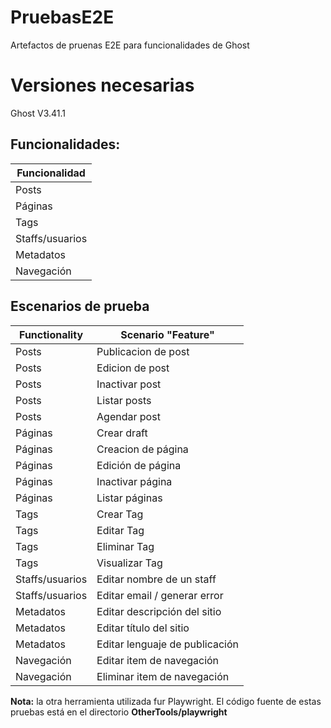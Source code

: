 # PruebasE2E
Artefactos de pruenas E2E para funcionalidades de Ghost
# Versiones necesarias
Ghost V3.41.1
## Funcionalidades:
 Funcionalidad |
------------------- |
Posts |
Páginas    |
Tags      |
Staffs/usuarios       |
Metadatos    |
Navegación |

## Escenarios de prueba
| Functionality       | Scenario "Feature"  |
| ------------------- | ------------------- |
| Posts          | Publicacion de post |
| Posts       | Edicion de post     |
| Posts      | Inactivar post      |
| Posts         | Listar posts        |
| Posts        | Agendar post        |
| Páginas         | Crear draft         |
| Páginas        | Creacion de página  |
| Páginas        | Edición de página   |
| Páginas     | Inactivar página    |
| Páginas      | Listar páginas      |
| Tags          | Crear Tag           |
| Tags         | Editar Tag          |
| Tags      | Eliminar Tag        |
| Tags     | Visualizar Tag      |
| Staffs/usuarios     | Editar nombre de un staff    |
| Staffs/usuarios      | Editar email / generar error     |
| Metadatos  | Editar descripción del sitio |
| Metadatos  | Editar título del sitio |
| Metadatos  | Editar lenguaje de publicación |
| Navegación  | Editar item de navegación |
| Navegación  | Eliminar item de navegación  |

**Nota:** la otra herramienta utilizada fur Playwright. El código fuente de estas pruebas está en el directorio **OtherTools/playwright**

